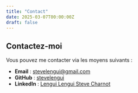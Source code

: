 ```yaml
---
title: "Contact"
date: 2025-03-07T00:00:00Z
draft: false
---
```


## Contactez-moi

Vous pouvez me contacter via les moyens suivants :

- **Email** : [stevelengui@gmail.com](mailto:stevelengui@gmail.com)
- **GitHub** : [stevelengui](https://github.com/stevelengui)
- **LinkedIn** : [Lengui Lengui Steve Charnot](https://www.linkedin.com/in/lengui-lengui-steve-charnot-172074178/)

